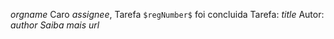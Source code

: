 $orgname$ 
Caro $assignee$,
Tarefa `$regNumber$` foi concluida
Tarefa: $title$
Autor: $author$
_Saiba mais_ $url$